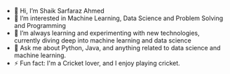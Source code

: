- 👋 Hi, I’m Shaik Sarfaraz Ahmed
- 👀 I’m interested in Machine Learning, Data Science and Problem Solving and Programming
- 🌱 I’m always learning and experimenting with new technologies, currently diving deep into machine learning and data science
- 💬 Ask me about  Python, Java, and anything related to data science and machine learning.
- ⚡ Fun fact: I'm a Cricket lover, and I enjoy playing cricket.

<!---
ahmedsarfrz/ahmedsarfrz is a ✨ special ✨ repository because its `README.md` (this file) appears on your GitHub profile.
You can click the Preview link to take a look at your changes.
--->

